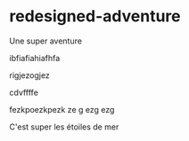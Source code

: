 # redesigned-adventure
Une super aventure

ibfiafiahiafhfa


rigjezogjez


cdvffffe

fezkpoezkpezk
ze
g
ezg
ezg

C'est super les étoiles de mer